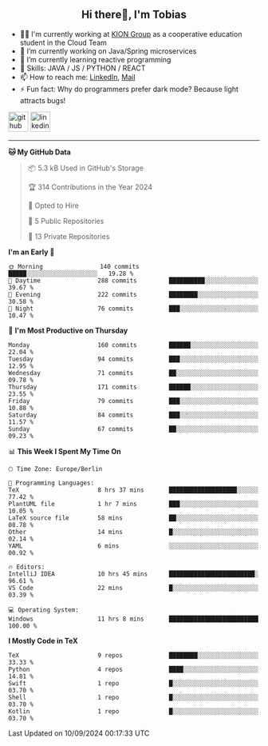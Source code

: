 <h2 align="center">Hi there👋, I'm Tobias</h2>

- 🧑‍💼 I'm currently working at [KION Group](https://www.kiongroup.com/) as a cooperative education student in the Cloud Team
- 🔭 I’m currently working on Java/Spring microservices 
- 🌱 I’m currently learning reactive programming 
- 💪 Skills: JAVA / JS / PYTHON / REACT
- 📫 How to reach me: [LinkedIn](https://www.linkedin.com/in/tgoetz), [Mail](mailto:mail@tobiasgoetz.com) 
- ⚡ Fun fact: Why do programmers prefer dark mode? Because light attracts bugs!

[<img src='https://cdn.jsdelivr.net/npm/simple-icons@3.0.1/icons/github.svg' alt='github' height='40'>](https://github.com/TobiasGoetz)  [<img src='https://cdn.jsdelivr.net/npm/simple-icons@3.0.1/icons/linkedin.svg' alt='linkedin' height='40'>](https://www.linkedin.com/in/tgoetz/)  

---

<!--START_SECTION:waka-->
**🐱 My GitHub Data** 

> 📦 5.3 kB Used in GitHub's Storage 
 > 
> 🏆 314 Contributions in the Year 2024
 > 
> 💼 Opted to Hire
 > 
> 📜 5 Public Repositories 
 > 
> 🔑 13 Private Repositories 
 > 
**I'm an Early 🐤** 

```text
🌞 Morning                140 commits         █████░░░░░░░░░░░░░░░░░░░░   19.28 % 
🌆 Daytime                288 commits         ██████████░░░░░░░░░░░░░░░   39.67 % 
🌃 Evening                222 commits         ████████░░░░░░░░░░░░░░░░░   30.58 % 
🌙 Night                  76 commits          ███░░░░░░░░░░░░░░░░░░░░░░   10.47 % 
```
📅 **I'm Most Productive on Thursday** 

```text
Monday                   160 commits         ██████░░░░░░░░░░░░░░░░░░░   22.04 % 
Tuesday                  94 commits          ███░░░░░░░░░░░░░░░░░░░░░░   12.95 % 
Wednesday                71 commits          ██░░░░░░░░░░░░░░░░░░░░░░░   09.78 % 
Thursday                 171 commits         ██████░░░░░░░░░░░░░░░░░░░   23.55 % 
Friday                   79 commits          ███░░░░░░░░░░░░░░░░░░░░░░   10.88 % 
Saturday                 84 commits          ███░░░░░░░░░░░░░░░░░░░░░░   11.57 % 
Sunday                   67 commits          ██░░░░░░░░░░░░░░░░░░░░░░░   09.23 % 
```


📊 **This Week I Spent My Time On** 

```text
🕑︎ Time Zone: Europe/Berlin

💬 Programming Languages: 
TeX                      8 hrs 37 mins       ███████████████████░░░░░░   77.42 % 
PlantUML file            1 hr 7 mins         ███░░░░░░░░░░░░░░░░░░░░░░   10.05 % 
LaTeX source file        58 mins             ██░░░░░░░░░░░░░░░░░░░░░░░   08.78 % 
Other                    14 mins             █░░░░░░░░░░░░░░░░░░░░░░░░   02.14 % 
YAML                     6 mins              ░░░░░░░░░░░░░░░░░░░░░░░░░   00.92 % 

🔥 Editors: 
IntelliJ IDEA            10 hrs 45 mins      ████████████████████████░   96.61 % 
VS Code                  22 mins             █░░░░░░░░░░░░░░░░░░░░░░░░   03.39 % 

💻 Operating System: 
Windows                  11 hrs 8 mins       █████████████████████████   100.00 % 
```

**I Mostly Code in TeX** 

```text
TeX                      9 repos             ████████░░░░░░░░░░░░░░░░░   33.33 % 
Python                   4 repos             ████░░░░░░░░░░░░░░░░░░░░░   14.81 % 
Swift                    1 repo              █░░░░░░░░░░░░░░░░░░░░░░░░   03.70 % 
Shell                    1 repo              █░░░░░░░░░░░░░░░░░░░░░░░░   03.70 % 
Kotlin                   1 repo              █░░░░░░░░░░░░░░░░░░░░░░░░   03.70 % 
```




 Last Updated on 10/09/2024 00:17:33 UTC
<!--END_SECTION:waka-->

